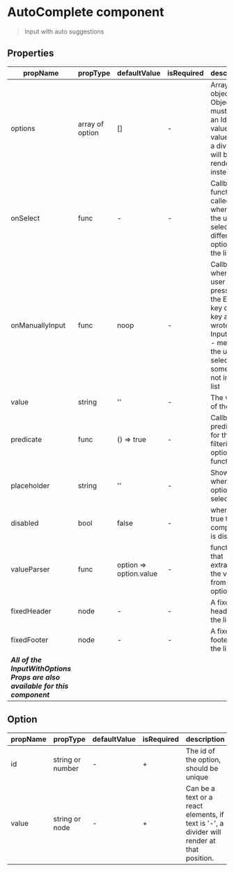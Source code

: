 # AutoComplete component

> Input with auto suggestions

## Properties

| propName | propType | defaultValue | isRequired | description |
|----------|----------|--------------|------------|-------------|
| options | array of option | [] | - | Array of objects. Objects must have an Id and a value. If value is '-', a divider will be rendered instead. |
| onSelect | func | - | - | Callback function called whenever the user selects a different option in the list |
| onManuallyInput | func | noop | - | Callback when the user pressed the Enter key or Tab key after he wrote in the Input field - meaning the user selected something not in the list |
| value | string | '' | - | The value of the input |
| predicate | func | () => true | - | Callback predicate for the filtering options function |
| placeholder | string | '' | - | Shown when no option is selected |
| disabled | bool | false | - |  when set to true this component is disabled |
| valueParser | func | option => option.value | - | function that extracts the value from an option |
| fixedHeader | node | - | - | A fixed header to the list |
| fixedFooter | node | - | - | A fixed footer to the list |
| ***All of the InputWithOptions Props are also available for this component*** | | | | |


## Option

| propName | propType | defaultValue | isRequired | description |
|----------|----------|--------------|------------|-------------|
| id | string or number | - | + | The id of the option, should be unique |
| value | string or node | - | + | Can be a text or a react elements, if text is '-', a divider will render at that position. |
